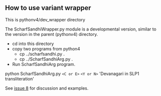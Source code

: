 ## How to use variant wrapper
This is pythonv4/dev_wrapper  directory

The ScharfSandhiWrapper.py module is a developmental version, similar to the
version in the parent (pythonv4) directory.

* cd into this directory
* copy two programs from python4
  * cp ../scharfsandhi.py .  
  * cp ../ScharfSandhiArg.py .
* Run ScharfSandhiArg program.  

python ScharfSandhiArg.py `<C or E>` `<Y or N>` 'Devanagari in SLP1 transliteration'


See [issue 8](https://github.com/funderburkjim/ScharfSandhi/issues/10)
for discussion and examples.

